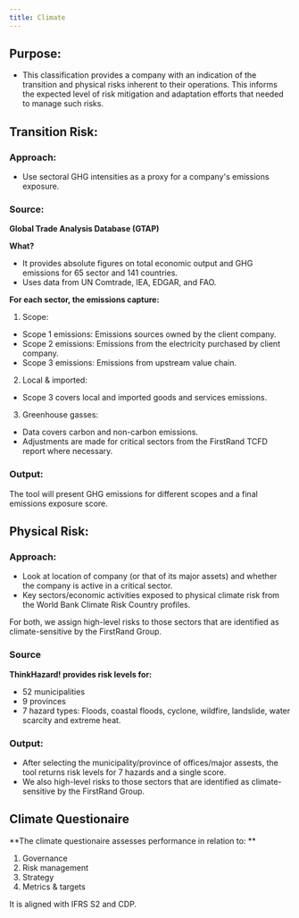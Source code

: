 ```yaml
---
title: Climate
---
```


## Purpose:

- This classification provides a company with an indication of the transition and physical risks inherent to their operations. This informs the expected level of risk mitigation and adaptation efforts that needed to manage such risks.

## Transition Risk:

### Approach:

- Use sectoral GHG intensities as a proxy for a company's emissions exposure.

### Source:

**Global Trade Analysis Database (GTAP)**

**What?**

- It provides absolute figures on total economic output and GHG emissions for 65 sector and 141 countries.
- Uses data from UN Comtrade, IEA, EDGAR, and FAO.

**For each sector, the emissions capture:**

1. Scope:

- Scope 1 emissions: Emissions sources owned by the client company.
- Scope 2 emissions: Emissions from the electricity purchased by client company.
- Scope 3 emissions: Emissions from upstream value chain.

2. Local & imported:

- Scope 3 covers local and imported goods and services emissions.

3. Greenhouse gasses:

- Data covers carbon and non-carbon emissions.
- Adjustments are made for critical sectors from the FirstRand TCFD report where necessary.

### Output:

The tool will present GHG emissions for different scopes and a final emissions exposure score.

## Physical Risk:

### Approach:

- Look at location of company (or that of its major assets) and whether the company is active in a critical sector.
- Key sectors/economic activities exposed to physical climate risk from the World Bank Climate Risk Country profiles.

For both, we assign high-level risks to those sectors that are identified as climate-sensitive by the FirstRand Group.

### Source

**ThinkHazard! provides risk levels for:**

- 52 municipalities
- 9 provinces
- 7 hazard types: Floods, coastal floods, cyclone, wildfire, landslide, water scarcity and extreme heat.

### Output:

- After selecting the municipality/province of offices/major assests, the tool returns risk levels for 7 hazards and a single score.
- We also high-level risks to those sectors that are identified as climate-sensitive by the FirstRand Group.

## Climate Questionaire

\*\*The climate questionaire assesses performance in relation to: \*\*

1. Governance
2. Risk management
3. Strategy
4. Metrics & targets

It is aligned with IFRS S2 and CDP.
